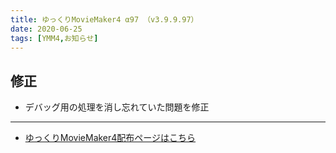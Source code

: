 ```yaml
---
title: ゆっくりMovieMaker4 α97 （v3.9.9.97）
date: 2020-06-25
tags: [YMM4,お知らせ]
---
```

## 修正
- デバッグ用の処理を消し忘れていた問題を修正

---

- [ゆっくりMovieMaker4配布ページはこちら](../index.md)